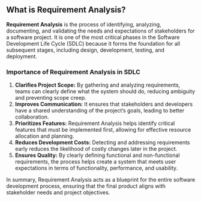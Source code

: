 ## What is Requirement Analysis?
**Requirement Analysis** is the process of identifying, analyzing, documenting, and validating the needs and expectations of stakeholders for a software project. It is one of the most critical phases in the Software Development Life Cycle (SDLC) because it forms the foundation for all subsequent stages, including design, development, testing, and deployment.

### Importance of Requirement Analysis in SDLC
1. **Clarifies Project Scope:** By gathering and analyzing requirements, teams can clearly define what the system should do, reducing ambiguity and preventing scope creep.  
2. **Improves Communication:** It ensures that stakeholders and developers have a shared understanding of the project’s goals, leading to better collaboration.  
3. **Prioritizes Features:** Requirement Analysis helps identify critical features that must be implemented first, allowing for effective resource allocation and planning.  
4. **Reduces Development Costs:** Detecting and addressing requirements early reduces the likelihood of costly changes later in the project.  
5. **Ensures Quality:** By clearly defining functional and non-functional requirements, the process helps create a system that meets user expectations in terms of functionality, performance, and usability.  

In summary, Requirement Analysis acts as a blueprint for the entire software development process, ensuring that the final product aligns with stakeholder needs and project objectives.
